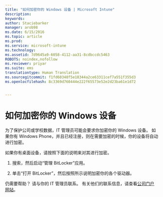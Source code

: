 ```yaml
---
title: "如何加密你的 Windows 设备 | Microsoft Intune"
description: 
keywords: 
author: Staciebarker
manager: arob98
ms.date: 6/15/2016
ms.topic: article
ms.prod: 
ms.service: microsoft-intune
ms.technology: 
ms.assetid: 7d9645a9-6058-4112-aa31-8cdbccdc5463
ROBOTS: noindex,nofollow
ms.reviewer: priyar
ms.suite: ems
translationtype: Human Translation
ms.sourcegitcommit: f1fd60348f5e18344a2ce63311cef7a551f355d3
ms.openlocfilehash: 8c3369d760444e222f65573e52e2d23ba61e1d72


---
```


# 如何加密你的 Windows 设备

为了保护公司或学校数据，IT 管理员可能会要求你加密你的 Windows 设备。 如果你有 Windows Phone，并且已经注册，则在需要加密的时候，你的设备将自动进行加密。

如果你有桌面设备，请按照下面的说明来对其进行加密。 

1.  搜索，然后启动“管理 BitLocker”应用。

2.  单击“打开 BitLocker”，然后按照所示说明加密你的各个驱动器。

仍需要帮助？ 请与你的 IT 管理员联系。 有关他们的联系信息，请查看[公司门户网站](http://portal.manage.microsoft.com)。




<!--HONumber=Jul16_HO3-->


